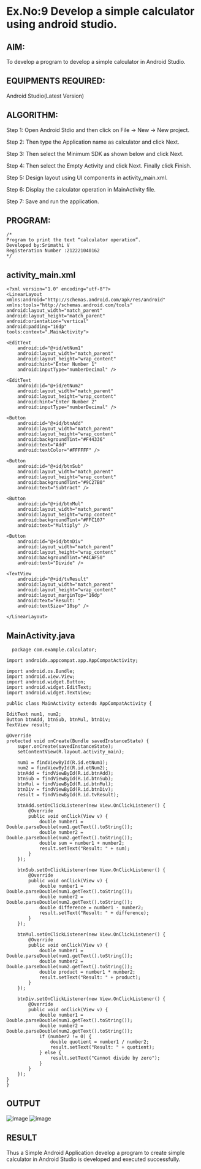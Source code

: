# Ex.No:9 Develop a simple calculator using android studio.

## AIM:

To develop a program to develop a simple calculator in Android Studio.

## EQUIPMENTS REQUIRED:

Android Studio(Latest Version)

## ALGORITHM:

Step 1: Open Android Stdio and then click on File -> New -> New project.

Step 2: Then type the Application name as calculator and click Next. 

Step 3: Then select the Minimum SDK as shown below and click Next.

Step 4: Then select the Empty Activity and click Next. Finally click Finish.

Step 5: Design layout using UI components in activity_main.xml.

Step 6: Display the calculator operation in MainActivity file.

Step 7: Save and run the application.

## PROGRAM:
```
/*
Program to print the text “calculator operation”.
Developed by:Srimathi V
Registeration Number :212221040162
*/
```
## activity_main.xml
```
<?xml version="1.0" encoding="utf-8"?>
<LinearLayout xmlns:android="http://schemas.android.com/apk/res/android"
xmlns:tools="http://schemas.android.com/tools"
android:layout_width="match_parent"
android:layout_height="match_parent"
android:orientation="vertical"
android:padding="16dp"
tools:context=".MainActivity">

<EditText
    android:id="@+id/etNum1"
    android:layout_width="match_parent"
    android:layout_height="wrap_content"
    android:hint="Enter Number 1"
    android:inputType="numberDecimal" />

<EditText
    android:id="@+id/etNum2"
    android:layout_width="match_parent"
    android:layout_height="wrap_content"
    android:hint="Enter Number 2"
    android:inputType="numberDecimal" />

<Button
    android:id="@+id/btnAdd"
    android:layout_width="match_parent"
    android:layout_height="wrap_content"
    android:backgroundTint="#F44336"
    android:text="Add"
    android:textColor="#FFFFFF" />

<Button
    android:id="@+id/btnSub"
    android:layout_width="match_parent"
    android:layout_height="wrap_content"
    android:backgroundTint="#9C27B0"
    android:text="Subtract" />

<Button
    android:id="@+id/btnMul"
    android:layout_width="match_parent"
    android:layout_height="wrap_content"
    android:backgroundTint="#FFC107"
    android:text="Multiply" />

<Button
    android:id="@+id/btnDiv"
    android:layout_width="match_parent"
    android:layout_height="wrap_content"
    android:backgroundTint="#4CAF50"
    android:text="Divide" />

<TextView
    android:id="@+id/tvResult"
    android:layout_width="match_parent"
    android:layout_height="wrap_content"
    android:layout_marginTop="16dp"
    android:text="Result: "
    android:textSize="18sp" />

</LinearLayout>
```
## MainActivity.java
```
  package com.example.calculator;

import androidx.appcompat.app.AppCompatActivity;

import android.os.Bundle;
import android.view.View;
import android.widget.Button;
import android.widget.EditText;
import android.widget.TextView;

public class MainActivity extends AppCompatActivity {

EditText num1, num2;
Button btnAdd, btnSub, btnMul, btnDiv;
TextView result;

@Override
protected void onCreate(Bundle savedInstanceState) {
    super.onCreate(savedInstanceState);
    setContentView(R.layout.activity_main);

    num1 = findViewById(R.id.etNum1);
    num2 = findViewById(R.id.etNum2);
    btnAdd = findViewById(R.id.btnAdd);
    btnSub = findViewById(R.id.btnSub);
    btnMul = findViewById(R.id.btnMul);
    btnDiv = findViewById(R.id.btnDiv);
    result = findViewById(R.id.tvResult);

    btnAdd.setOnClickListener(new View.OnClickListener() {
        @Override
        public void onClick(View v) {
            double number1 = Double.parseDouble(num1.getText().toString());
            double number2 = Double.parseDouble(num2.getText().toString());
            double sum = number1 + number2;
            result.setText("Result: " + sum);
        }
    });

    btnSub.setOnClickListener(new View.OnClickListener() {
        @Override
        public void onClick(View v) {
            double number1 = Double.parseDouble(num1.getText().toString());
            double number2 = Double.parseDouble(num2.getText().toString());
            double difference = number1 - number2;
            result.setText("Result: " + difference);
        }
    });

    btnMul.setOnClickListener(new View.OnClickListener() {
        @Override
        public void onClick(View v) {
            double number1 = Double.parseDouble(num1.getText().toString());
            double number2 = Double.parseDouble(num2.getText().toString());
            double product = number1 * number2;
            result.setText("Result: " + product);
        }
    });

    btnDiv.setOnClickListener(new View.OnClickListener() {
        @Override
        public void onClick(View v) {
            double number1 = Double.parseDouble(num1.getText().toString());
            double number2 = Double.parseDouble(num2.getText().toString());
            if (number2 != 0) {
                double quotient = number1 / number2;
                result.setText("Result: " + quotient);
            } else {
                result.setText("Cannot divide by zero");
            }
        }
    });
}
}
```
## OUTPUT

![image](https://github.com/suryacse05/Mobile-Application-Development/assets/118673240/25cd925a-e7d6-45aa-b66b-16b12df00c99)
![image](https://github.com/suryacse05/Mobile-Application-Development/assets/118673240/e87e2007-82d6-4d59-9e4a-25c0a0af54c6)



## RESULT
Thus a Simple Android Application develop a program to create simple calculator in Android Studio is developed and executed successfully.
